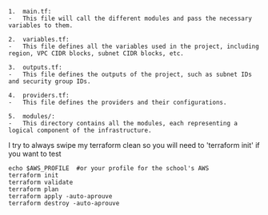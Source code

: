 	1.	main.tf:
	-	This file will call the different modules and pass the necessary variables to them.
	
    2.	variables.tf:
	-	This file defines all the variables used in the project, including region, VPC CIDR blocks, subnet CIDR blocks, etc.
	
    3.	outputs.tf:
	-	This file defines the outputs of the project, such as subnet IDs and security group IDs.
	
    4.	providers.tf:
	-	This file defines the providers and their configurations.

	5.	modules/:
	-	This directory contains all the modules, each representing a logical component of the infrastructure.


I try to always swipe my terraform clean so you will need to 'terraform init' if you want to test

	echo $AWS_PROFILE  #or your profile for the school's AWS
	terraform init
	terraform validate
	terraform plan
	terraform apply -auto-aprouve
	terraform destroy -auto-aprouve